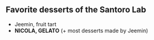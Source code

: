 ## Favorite desserts of the Santoro Lab

- Jeemin, fruit tart
- **NICOLA, GELATO** (+ most desserts made by Jeemin)
